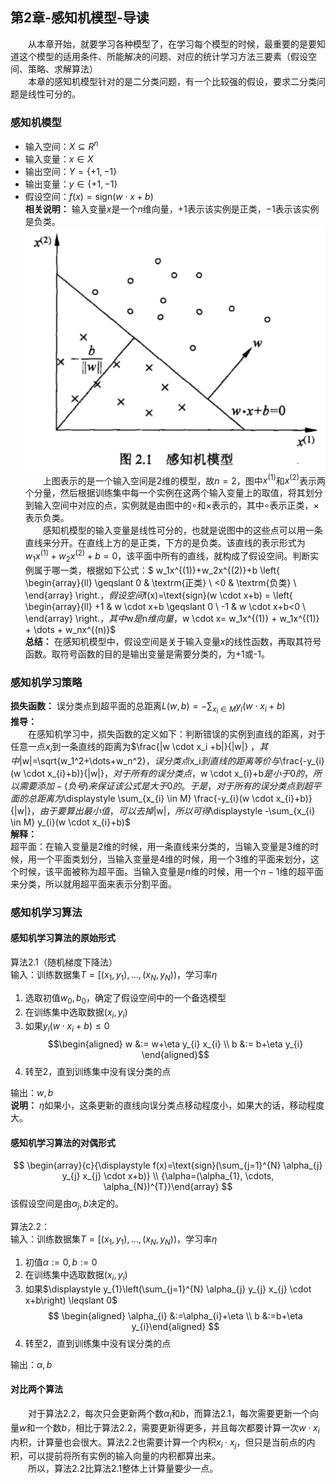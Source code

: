 ﻿## 第2章-感知机模型-导读
&emsp;&emsp;从本章开始，就要学习各种模型了，在学习每个模型的时候，最重要的是要知道这个模型的适用条件、所能解决的问题、对应的统计学习方法三要素（假设空间、策略、求解算法）  
&emsp;&emsp;本章的感知机模型针对的是二分类问题，有一个比较强的假设，要求二分类问题是线性可分的。

### 感知机模型
- 输入空间：$X \subseteq R^{n}$  
- 输入变量：$x \in X$
- 输出空间：$Y=\{+1,-1\}$
- 输出变量：$y \in\{+1,-1\}$
- 假设空间：$f(x)=\text{sign}(w \cdot x+b)$  
**相关说明：** 输入变量$x$是一个$n$维向量，$+1$表示该实例是正类，$-1$表示该实例是负类。
![感知机模型](../../../PhaseFour/Note/image/2-1-Perceptron-Model.png)
&emsp;&emsp;上图表示的是一个输入空间是2维的模型，故$n=2$，图中$x^{(1)}$和$x^{(2)}$表示两个分量，然后根据训练集中每一个实例在这两个输入变量上的取值，将其划分到输入空间中对应的点，实例就是由图中的$\circ$和$\times$表示的，其中$\circ$表示正类，$\times$表示负类。  
&emsp;&emsp;感知机模型的输入变量是线性可分的，也就是说图中的这些点可以用一条直线来分开。在直线上方的是正类，下方的是负类。该直线的表示形式为$w_1x^{(1)}+w_2x^{(2)}+b=0$，该平面中所有的直线，就构成了假设空间。判断实例属于哪一类，根据如下公式：$ w_1x^{(1)}+w_2x^{(2)}+b \left\{ \begin{array}{ll}
\geqslant 0 & \textrm{正类} \\
<0 & \textrm{负类} \\
\end{array} \right.$，假设空间$f(x)=\text{sign}(w \cdot x+b) = \left\{ \begin{array}{ll}
+1 & w \cdot x+b \geqslant 0 \\
-1 & w \cdot x+b<0 \\
\end{array} \right.$，其中$w$是$n$维向量，$w \cdot x= w_1x^{(1)} + w_1x^{(1)} + \dots + w_nx^{(n)}$  
**总结：** 在感知机模型中，假设空间是关于输入变量$x$的线性函数，再取其符号函数。取符号函数的目的是输出变量是需要分类的，为+1或-1。

### 感知机学习策略
**损失函数：** 误分类点到超平面的总距离$\displaystyle L(w, b)= -\sum_{x_{i} \in M} y_{i}(w \cdot x_{i}+b)$  
**推导：**  
&emsp;&emsp;在感知机学习中，损失函数的定义如下：判断错误的实例到直线的距离，对于任意一点$x_i$到一条直线的距离为$\frac{|w \cdot x_i +b|}{\|w\|} $，其中$\|w\|=\sqrt{w_1^2+\dots+w_n^2}$，误分类点$x_i$到直线的距离等价与$\frac{-y_{i}(w \cdot x_{i}+b)}{\|w\|}$，对于所有的误分类点，$w \cdot x_{i}+b$是小于0的，所以需要添加-(负号)来保证该公式是大于0的。于是，对于所有的误分类点到超平面的总距离为$\displaystyle \sum_{x_{i} \in M} \frac{-y_{i}(w \cdot x_{i}+b)}{\|w\|}$，由于要算出最小值，可以去掉$\|w\|$，所以可得$\displaystyle -\sum_{x_{i} \in M} y_{i}(w \cdot x_{i}+b)$  
**解释：**  
超平面：在输入变量是2维的时候，用一条直线来分类的，当输入变量是3维的时候，用一个平面类划分，当输入变量是4维的时候，用一个3维的平面来划分，这个时候，该平面被称为超平面。当输入变量是$n$维的时候，用一个$n-1$维的超平面来分类，所以就用超平面来表示分割平面。

### 感知机学习算法
#### 感知机学习算法的原始形式
算法2.1（随机梯度下降法）  
输入：训练数据集$T=\left[(x_1,y_1),\ldots,(x_N,y_N)\right)$，学习率$\eta$  
1. 选取初值$w_0,b_0$，确定了假设空间中的一个备选模型
2. 在训练集中选取数据$(x_i,y_i)$  
3. 如果$y_i(w \cdot x_i +b) \leqslant 0$ $$\begin{aligned} w &:= w+\eta y_{i} x_{i} \\ b &:= b+\eta y_{i} \end{aligned}$$
4. 转至2，直到训练集中没有误分类的点  

输出：$w,b$  
**说明：** $\eta$如果小，这条更新的直线向误分类点移动程度小，如果大的话，移动程度大。

#### 感知机学习算法的对偶形式
$$ 
\begin{array}{c}{\displaystyle f(x)=\text{sign}(\sum_{j=1}^{N} \alpha_{j} y_{j} x_{j} \cdot x+b)} \\ {\alpha=(\alpha_{1}, \cdots, \alpha_{N})^{T}}\end{array}
$$
该假设空间是由$\alpha_j,b$决定的。


算法2.2：  
输入：训练数据集$T=[(x_{1}, y_{1}), \ldots,(x_{N}, y_{N}))$，学习率$\eta$  
1. 初值$\alpha:=0, b :=0$
2. 在训练集中选取数据$(x_i,y_i)$
3. 如果$\displaystyle y_{1}\left(\sum_{j=1}^{N} \alpha_{j} y_{j} x_{j} \cdot x+b\right) \leqslant 0$ $$
\begin{aligned} \alpha_{i} &:=\alpha_{i}+\eta \\ b &:=b+\eta y_{i}\end{aligned}
$$
4. 转至2，直到训练集中没有误分类的点  

输出：$\alpha, b$  

#### 对比两个算法
&emsp;&emsp;对于算法2.2，每次只会更新两个数$\alpha_{i}$和$b$，而算法2.1，每次需要更新一个向量$w$和一个数$b$，相比于算法2.2，需要更新得更多，并且每次都要计算一次$w \cdot x_i$内积，计算量也会很大。算法2.2也需要计算一个内积$x_i \cdot x_j$，但只是当前点的内积，可以提前将所有实例的输入向量的内积都算出来。  
&emsp;&emsp;所以，算法2.2比算法2.1整体上计算量要少一点。